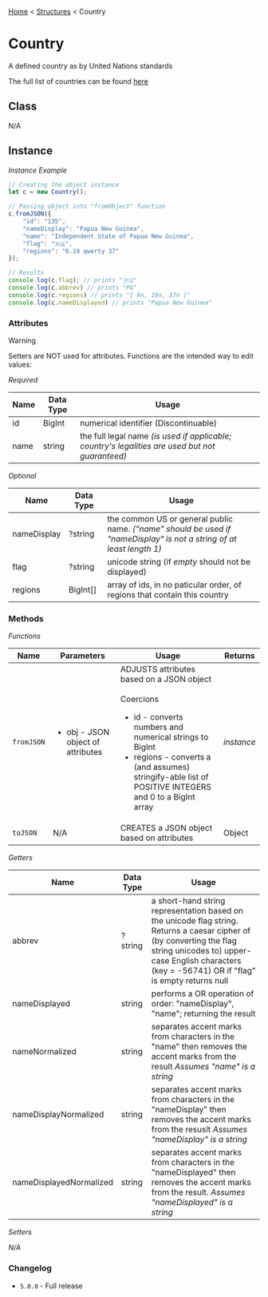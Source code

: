 [Home](../../readme.md) < [Structures](./_.md) < Country

# Country

A defined country as by United Nations standards

The full list of countries can be found [here](../collections/countries.md)

## Class

N/A

## Instance

*Instance Example*
```js
// Creating the object instance
let c = new Country();

// Passing object into "fromObject" function
c.fromJSON({
    "id": "135",
    "nameDisplay": "Papua New Guinea",
    "name": "Independent State of Papua New Guinea",
    "flag": "🇵🇬",
    "regions": "6.19 qwerty 37"
});

// Results
console.log(c.flag); // prints "🇵🇬"
console.log(c.abbrev) // prints "PG"
console.log(c.regions) // prints "[ 6n, 19n, 37n ]"
console.log(c.nameDisplayed) // prints "Papua New Guinea"
```

### Attributes

> [!WARNING]
> Setters are NOT used for attributes. Functions are the intended way to edit values:

*Required*

| Name | Data Type | Usage
| - | - | - |
| id | BigInt | numerical identifier (Discontinuable)
| name | string | the full legal name *(is used if applicable; country's legalities are used but not guaranteed)*

*Optional*

| Name | Data Type | Usage
| - | - | - |
| nameDisplay | ?string | the common US or general public name. _("name" should be used if "nameDisplay" is not a string of at least length 1)_
| flag | ?string | unicode string (if *empty* should not be displayed)
| regions | BigInt[] | array of ids, in no paticular order, of regions that contain this country

### Methods

*Functions*

| Name | Parameters | Usage | Returns
| - | - | - | - |
| `fromJSON` | <ul><li>obj - JSON object of attributes</li></ul> | ADJUSTS attributes based on a JSON object<br><br>Coercions<ul><li>id - converts numbers and numerical strings to BigInt</li><li>regions - converts a (and assumes) stringify-able list of POSITIVE INTEGERS and 0 to a BigInt array</li></ul> | *instance*
| `toJSON` | N/A | CREATES a JSON object based on attributes | Object

*Getters*

| Name | Data Type | Usage
| - | - | - |
| abbrev | ?string | a short-hand string representation based on the unicode flag string. Returns a caesar cipher of (by converting the flag string unicodes to) upper-case English characters (key = -56741) OR if "flag" is empty returns null
| nameDisplayed | string | performs a OR operation of order: "nameDisplay", "name"; returning the result
| nameNormalized | string | separates accent marks from characters in the "name" then removes the accent marks from the result *Assumes "name" is a string*
| nameDisplayNormalized | string | separates accent marks from characters in the "nameDisplay" then removes the accent marks from the resuslt *Assumes "nameDisplay" is a string*
| nameDisplayedNormalized | string | separates accent marks from characters in the "nameDisplayed" then removes the accent marks from the result. *Assumes "nameDisplayed" is a string*

*Setters*

*N/A*

### Changelog

* `5.0.0` - Full release
